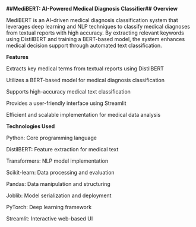 **##MediBERT: AI-Powered Medical Diagnosis Classifier##**
**Overview**

MediBERT is an AI-driven medical diagnosis classification system that leverages deep learning and NLP techniques to classify medical diagnoses from textual reports with high accuracy. By extracting relevant keywords using DistilBERT and training a BERT-based model, the system enhances medical decision support through automated text classification.

**Features**

Extracts key medical terms from textual reports using DistilBERT

Utilizes a BERT-based model for medical diagnosis classification

Supports high-accuracy medical text classification

Provides a user-friendly interface using Streamlit

Efficient and scalable implementation for medical data analysis

**Technologies Used**

Python: Core programming language

DistilBERT: Feature extraction for medical text

Transformers: NLP model implementation

Scikit-learn: Data processing and evaluation

Pandas: Data manipulation and structuring

Joblib: Model serialization and deployment

PyTorch: Deep learning framework

Streamlit: Interactive web-based UI
